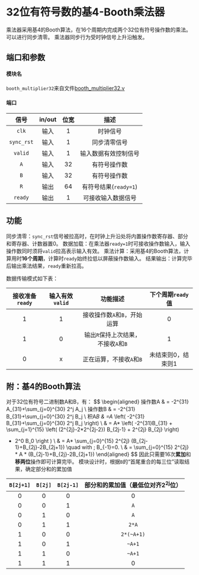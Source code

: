 # 32位有符号数的基4-Booth乘法器

乘法器采用基4的Booth算法，在16个周期内完成两个32位有符号操作数的乘法。可以进行同步清零。
乘法器同步行为受时钟信号上升沿触发。

## 端口和参数

#### 模块名

`booth_multiplier32`来自文件[booth_multiplier32.v](booth_multiplier32.v)

#### 端口

|信号|in/out|位宽|描述|
|:-:|:-:|:-:|:-:|
|`clk`|输入|1|时钟信号|
|`sync_rst`|输入|1|同步清零信号|
|`valid`|输入|1|输入数据有效控制信号|
|`A`|输入|32|有符号操作数|
|`B`|输入|32|有符号操作数|
|`R`|输出|64|有符号结果(`ready=1`)|
|`ready`|输出|1|可接收输入数据信号|

## 功能

同步清零：`sync_rst`信号被拉高时，在时钟上升沿处将内置操作数寄存器、部分和寄存器、计数器置0。
数据加载：在乘法器`ready=1`时可接收操作数输入，输入操作数同时须将`valid`拉高表示输入有效。
乘法计算：采用基4的Booth算法，计算用时**16个周期**，计算时`ready`始终拉低以屏蔽操作数输入。
结果输出：计算完毕后输出乘法结果，`ready`重新拉高。

数据传输模式如下表：

|接收准备`ready`|输入有效`valid`|功能描述|下个周期`ready`值|
|:-:|:-:|:-:|:-:|
|1|1|接收操作数`A`和`B`，开始运算|0|
|1|0|输出`R`保持上次结果，不接收`A`和`B`|1|
|0|x|正在运算，不接收`A`和`B`|未结束则0，结束则1|

## 附：基4的Booth算法

对于32位有符号二进制数A和B，有：
$$
\begin{aligned}
操作数A & = -2^{31} A_{31}+\sum_{j=0}^{30} 2^j A_j \\
操作数B & = -2^{31} B_{31}+\sum_{j=0}^{30} 2^j B_j \\
积A*B & =A* \left( -2^{31} B_{31}+\sum_{j=0}^{30} 2^j B_j \right) \\
& = A* \left( -2^{31}B_{31} +
\sum_{j=1}^{15} \left( (2^{2j}-2*2^{2j-2}) B_{2j-1} + 2^{2j} B_{2j} \right) 
+ 2^0 B_0  \right ) \\
& = A* \sum_{j=0}^{15} 2^{2j} (B_{2j-1}+B_{2j}-2B_{2j+1}) 
\quad with \; B_{-1}=0. \\
& = \sum_{j=0}^{15} 2^{2j} * A * (B_{2j-1}+B_{2j}-2B_{2j+1})
\end{aligned}
$$
因此只需要16次**累加**和**移两位**操作即可计算完毕。
模块设计时，根据`B`的“首尾重合的每三位”读取结果，确定部分和的累加值

|`B[2j+1]`|`B[2j]`|`B[2j-1]`|部分和的累加值（最低位对齐2<sup>2j</sup>位）|
|:-:|:-:|:-:|:-:|
|0|0|0|0|
|0|0|1|`A`|
|0|1|0|`A`|
|0|1|1|`2*A`|
|1|0|0|`2*(~A+1)`|
|1|0|1|`~A+1`|
|1|1|0|`~A+1`|
|1|1|1|0|


